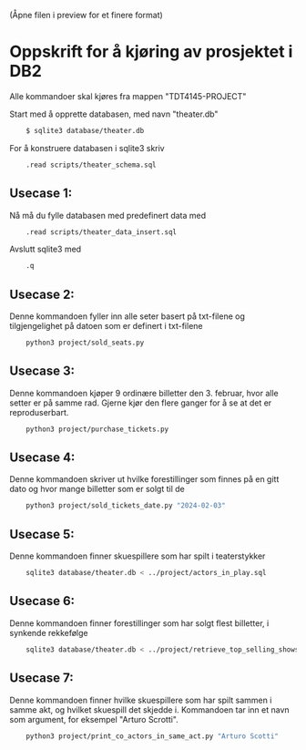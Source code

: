 (Åpne filen i preview for et finere format)

# Oppskrift for å kjøring av prosjektet i DB2

Alle kommandoer skal kjøres fra mappen "TDT4145-PROJECT"

Start med å opprette databasen, med navn "theater.db"
```bash
    $ sqlite3 database/theater.db
```

For å konstruere databasen i sqlite3 skriv 

```bash
    .read scripts/theater_schema.sql
```

## Usecase 1:

Nå må du fylle databasen med predefinert data med

```bash
    .read scripts/theater_data_insert.sql
```
Avslutt sqlite3 med
```bash
    .q
```

## Usecase 2:

Denne kommandoen fyller inn alle seter basert på txt-filene og tilgjengelighet på datoen som er definert i txt-filene
```bash
    python3 project/sold_seats.py
```

## Usecase 3:

Denne kommandoen kjøper 9 ordinære billetter den 3. februar, hvor alle setter er på samme rad. Gjerne kjør den flere ganger for å se at det er reproduserbart.
```bash
    python3 project/purchase_tickets.py
```

## Usecase 4:

Denne kommandoen skriver ut hvilke forestillinger som finnes på en gitt dato og hvor mange billetter som er solgt til de
```bash
    python3 project/sold_tickets_date.py "2024-02-03"
```

## Usecase 5:

Denne kommandoen finner skuespillere som har spilt i teaterstykker
```bash
    sqlite3 database/theater.db < ../project/actors_in_play.sql
```

## Usecase 6:

Denne kommandoen finner forestillinger som har solgt flest billetter, i synkende rekkefølge
```bash
    sqlite3 database/theater.db < ../project/retrieve_top_selling_shows.sql
```

## Usecase 7:

Denne kommandoen finner hvilke skuespillere som har spilt sammen i samme akt, og hvilket skuespill det skjedde i. Kommandoen tar inn et navn som argument, for eksempel "Arturo Scrotti".

```bash
    python3 project/print_co_actors_in_same_act.py "Arturo Scotti"
```



